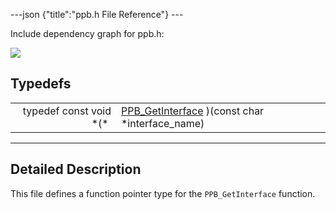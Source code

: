 ---json {"title":"ppb.h File Reference"} ---

Include dependency graph for ppb.h:

![](/docs/native-client/pepper_beta/c/ppb_8h__incl.png)

Typedefs
--------

<table><tbody><tr class="odd"><td style="text-align: right;">typedef const void *(* </td><td><a href="/docs/native-client/pepper_beta/c/group___typedefs#ga68ad7c927b86e0c29d890603edd33154" class="el">PPB_GetInterface</a> )(const char *interface_name)</td></tr></tbody></table>

------------------------------------------------------------------------

<span id="details" class="anchor" style="margin: 0;"></span>

Detailed Description
--------------------

This file defines a function pointer type for the `PPB_GetInterface` function.
